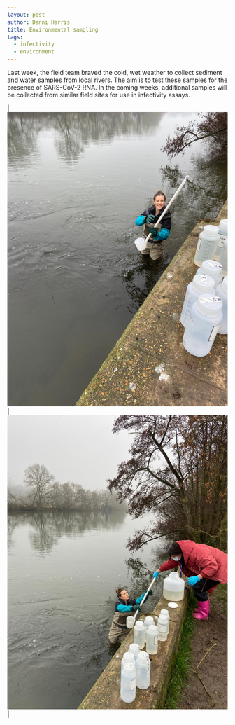 ```yaml
---
layout: post
author: Danni Harris
title: Environmental sampling
tags:
  - infectivity
  - environment
---
```


Last week, the field team braved the cold, wet weather to collect sediment and water samples from local rivers. The aim is to test these samples for the presence of SARS-CoV-2 RNA. In the coming weeks, additional samples will be collected from similar field sites for use in infectivity assays.

| ![](/assets/img/posts/2021-01-22-environmental-sampling-1.jpeg) | ![](/assets/img/posts/2021-01-22-environmental-sampling-2.jpeg) |
